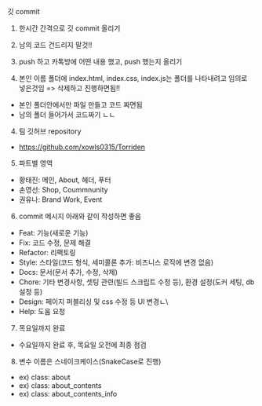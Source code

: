 깃 commit

1. 한시간 간격으로 깃 commit 올리기
2. 남의 코드 건드리지 말것!!
3. push 하고 카톡방에 어떤 내용 했고, push 했는지 올리기

4. 본인 이름 폴더에 index.html, index.css, index.js는 폴더를 나타내려고 임의로 넣은것임 => 삭제하고 진행하면됨!!
- 본인 폴더안에서만 파일 만들고 코드 짜면됨
- 남의 폴더 들어가서 코드짜기 ㄴㄴ

4. 팀 깃허브 repository
- https://github.com/xowls0315/Torriden

5. 파트별 영역
- 황태진: 메인, About, 헤더, 푸터
- 손영선: Shop, Coummnunity 
- 권유나: Brand Work, Event

6. commit 메시지 아래와 같이 작성하면 좋음
- Feat: 기능(새로운 기능)
- Fix: 코드 수정, 문제 해결
- Refactor: 리팩토링
- Style: 스타일(코드 형식, 세미콜론 추가: 비즈니스 로직에 변경 없음)
- Docs: 문서(문서 추가, 수정, 삭제)
- Chore: 기타 변경사항, 셋팅 관련(빌드 스크립트 수정 등), 환경 설정(도커 세팅, db설정 등)
- Design: 페이지 퍼블리싱 및 css 수정 등 UI 변경ㄴ\
- Help: 도움 요청

7. 목요일까지 완료
- 수요일까지 완료 후, 목요일 오전에 최종 점검

8. 변수 이름은 스네이크케이스(SnakeCase로 진행)
- ex) class: about
- ex) class: about_contents
- ex) class: about_contents_info